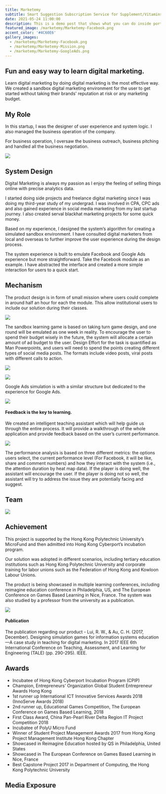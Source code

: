 ```yaml
---
title: Marketemy
subtitle: Smart Suggestion Subscription Service for Supplement/Vitamins.
date: 2021-05-24 11:00:00
description: This is a demo post that shows what you can do inside portfolio and blog posts. We’ve included everything you need to create engaging posts and case studies to show off your work in a beautiful way.
featured_image: /marketemy/Marketemy-Facebook.png
accent_color: '#4C60E6'
gallery_images:
  - /marketemy/Marketemy-Facebook.png
  - /marketemy/Marketemy-Mission.png
  - /marketemy/Marketemy-GoogleAds.png
---
```


## Fun and easy way to learn digital marketing.

Learn digital marketing by doing digital marketing is the most effective way. We created a sandbox digital marketing environment for the user to get started without taking their brands' reputation at risk or any marketing budget. 

## My Role

In this startup, I was the designer of user experience and system logic. I also managed the business operation of the company.

For business operation, I oversaw the business outreach, business pitching and handled all the business negotiation.

![](/images/projects/marketemy/mar_tradeshow.jpeg)

## System Design

Digital Marketing is always my passion as I enjoy the feeling of selling things online with precise analytics data.

I started doing side projects and freelance digital marketing since I was doing my third-year study of my undergrad.  I was involved in CPA, CPC ads and also gained experience in social media marketing from my last startup journey. I also created serval blackhat marketing projects for some quick money.

Based on my experience, I designed the system’s algorithm for creating a simulated sandbox environment. I have consulted digital marketers from local and overseas to further improve the user experience during the design process.

The system experience is built to emulate Facebook and Google Ads experience but more straightforward. Take the Facebook module as an example. I have abstracted the interface and created a more simple interaction for users to a quick start.

## Mechanism

The product design is in form of small mission where users could complete in around half an hour for each the module. This allow institutional users to include our solution during their classes.

![](/images/projects/marketemy/Marketemy-Mission.png)

The sandbox learning game is based on taking turn game design, and one round will be emulated as one week in reality. To encourage the user to spend their budget wisely in the future, the system will allocate a certain amount of ad budget to the user. Design Effort for the task is quantified as Man Powerpoints, and users will need to spend the points creating different types of social media posts. The formats include video posts, viral posts with different calls to action.

![](/images/projects/marketemy/Marketemy-Facebook.png)

![](/images/projects/marketemy/Marketemy-summary.png)

Google Ads simulation is with a similar structure but dedicated to the experience for Google Ads.

![](/images/projects/marketemy/Marketemy-GoogleAds.png)

#### Feedback is the key to learning.

We created an intelligent teaching assistant which will help guide us through the entire process. It will provide a walkthrough of the whole application and provide feedback based on the user’s current performance. 

![](/images/projects/marketemy/mar_assistant.png)

The performance analysis is based on three different metrics: the options users select, the current performance level (For Facebook, it will be like, share and comment numbers) and how they interact with the system (i.e., the attention duration by heat map data). If the player is doing well, the assistant will encourage the user. If the player is doing not so well, the assistant will try to address the issue they are potentially facing and suggest.

## Team

![](/images/projects/marketemy/team_marketemy.png)


## Achievement

This project is supported by the Hong Kong Polytechnic University’s MicroFund and then admitted into Hong Kong Cyberport’s incubation program.

Our solution was adopted in different scenarios, including tertiary education institutions such as Hong Kong Polytechnic University and corporate training for labor unions such as the Federation of Hong Kong and Kowloon Labour Unions.

The product is being showcased in multiple learning conferences, including reimagine education conference in Philadelphia, US, and The European Conference on Games Based Learning in Nice, France. The system was also studied by a professor from the university as a publication. 

![](/images/projects/marketemy/mar_award.jpeg)

#### Publication

The publication regarding our product - Lui, R. W., & Au, C. H. (2017, December). Designing simulation games for information systems education—A case study in teaching for digital marketing. In 2017 IEEE 6th International Conference on Teaching, Assessment, and Learning for Engineering (TALE) (pp. 290-295). IEEE.


## Awards

* Incubatee of Hong Kong Cyberport Incubation Program (CPIP)
* Champion, Entrepreneurs' Organization Global Student Entrepreneur Awards Hong Kong
* 1st runner up International ICT Innovative Services Awards 2018 (InnoServe Awards 2018)
* 2nd runner up, Educational Games Competition, The European Conference on Games Based Learning, 2018
* First Class Award, China Pan-Pearl River Delta Region IT Project Competition 2018
* Incubatee of PolyU Micro Fund
* Winner of Student Project Management Awards 2017 from Hong Kong Project Management Institute Hong Kong Chapter
* Showcased in Reimagine Education hosted by QS in Philadelphia, United States
* Showcased in The European Conference on Games Based Learning in Nice, France
* Best Capstone Project 2017 in Department of Computing, the Hong Kong Polytechnic University

## Media Exposure